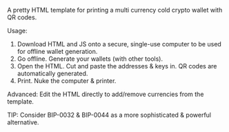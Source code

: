 A pretty HTML template for printing a multi currency cold crypto wallet with
QR codes.

Usage:
1) Download HTML and JS onto a secure, single-use computer to be used for
offline wallet generation.
2) Go offline. Generate your wallets (with other tools).
3) Open the HTML. Cut and paste the addresses & keys in. QR codes are
automatically generated.
4) Print. Nuke the computer & printer.

Advanced:
Edit the HTML directly to add/remove currencies from the template.

TIP: Consider BIP-0032 & BIP-0044 as a more sophisticated & powerful
alternative.
